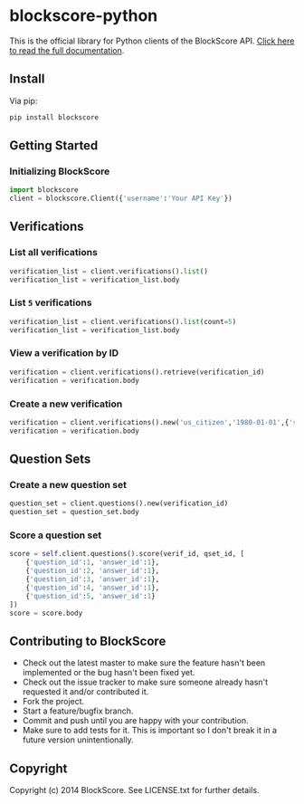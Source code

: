 # blockscore-python

This is the official library for Python clients of the BlockScore API. [Click here to read the full documentation](https://manage.blockscore.com/docs).

## Install

Via pip:

```sh
pip install blockscore
```

## Getting Started

### Initializing BlockScore

```python
import blockscore
client = blockscore.Client({'username':'Your API Key'})
```

## Verifications
    
### List all verifications

```python
verification_list = client.verifications().list()
verification_list = verification_list.body
```

### List `5` verifications

```python
verification_list = client.verifications().list(count=5)
verification_list = verification_list.body
```
    
### View a verification by ID

```python
verification = client.verifications().retrieve(verification_id)
verification = verification.body
```

### Create a new verification

```python
verification = client.verifications().new('us_citizen','1980-01-01',{'ssn': '1234'},{'first': 'john', 'last': 'doe'},{'street1': '1 Infinite Loop', 'city': 'Palo Alto', 'state': 'ca', 'postal_code': '94309', 'country': 'us'})
verification = verification.body
```

## Question Sets

### Create a new question set

```python
question_set = client.questions().new(verification_id)
question_set = question_set.body
```

### Score a question set

```python
score = self.client.questions().score(verif_id, qset_id, [
	{'question_id':1, 'answer_id':1},
	{'question_id':2, 'answer_id':1},
	{'question_id':3, 'answer_id':1},
	{'question_id':4, 'answer_id':1},
	{'question_id':5, 'answer_id':1}
])
score = score.body
```

## Contributing to BlockScore
 
* Check out the latest master to make sure the feature hasn't been implemented or the bug hasn't been fixed yet.
* Check out the issue tracker to make sure someone already hasn't requested it and/or contributed it.
* Fork the project.
* Start a feature/bugfix branch.
* Commit and push until you are happy with your contribution.
* Make sure to add tests for it. This is important so I don't break it in a future version unintentionally.

## Copyright

Copyright (c) 2014 BlockScore. See LICENSE.txt for
further details.
